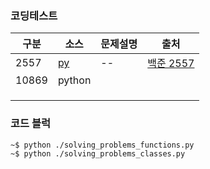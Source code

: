 ### 코딩테스트

|구분|소스|문제설명|출처|
|--|--|--|--|
|2557|[py](./docs/codingtest/2557.py)|--|[백준 2557](https://www.acmicpc.net/problem/2557)|
|10869|python|||
|||||
|||||
|||||

### 코드 블럭
```
~$ python ./solving_problems_functions.py
~$ python ./solving_problems_classes.py
```
